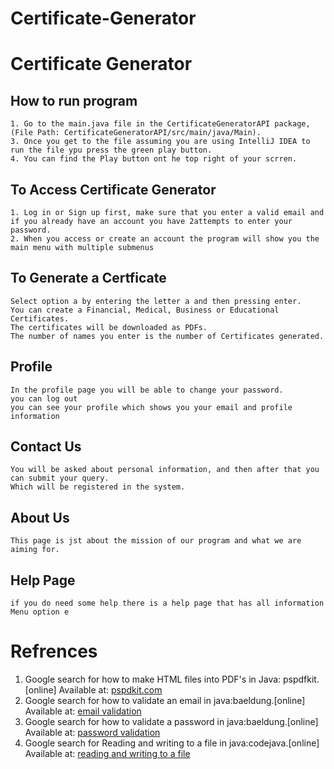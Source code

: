 # Certificate-Generator
# Certificate Generator
## How to run program
```
1. Go to the main.java file in the CertificateGeneratorAPI package,(File Path: CertificateGeneratorAPI/src/main/java/Main).
3. Once you get to the file assuming you are using IntelliJ IDEA to run the file ypu press the green play button.
4. You can find the Play button ont he top right of your scrren. 

```

## To Access Certificate Generator
````
1. Log in or Sign up first, make sure that you enter a valid email and if you already have an account you have 2attempts to enter your password.
2. When you access or create an account the program will show you the main menu with multiple submenus
````


## To Generate a Certficate
````
Select option a by entering the letter a and then pressing enter. 
You can create a Financial, Medical, Business or Educational Certificates.
The certificates will be downloaded as PDFs.
The number of names you enter is the number of Certificates generated.
````

## Profile
````
In the profile page you will be able to change your password. 
you can log out 
you can see your profile which shows you your email and profile information
````

## Contact Us
````
You will be asked about personal information, and then after that you can submit your query.
Which will be registered in the system. 
````
## About Us
````
This page is jst about the mission of our program and what we are aiming for. 
````


## Help Page 
````
if you do need some help there is a help page that has all information
Menu option e
````

# Refrences

1. Google search for how to make HTML files into PDF's in Java: pspdfkit.[online] Available at:
   [pspdkit.com](https://pspdfkit.com/blog/2021/how-to-generate-pdf-certificates-from-html-in-java/)
2. Google search for how to validate an email in java:baeldung.[online] Available at:
   [email validation](https://www.baeldung.com/java-email-validation-regex)
3. Google search for how to validate a password in java:baeldung.[online] Available at:
   [password validation](https://www.baeldung.com/java-regex-password-validation)
4. Google search for Reading and writing to a file in java:codejava.[online] Available at:
    [reading and writing to a file](https://www.codejava.net/java-se/file-io/how-to-read-and-write-text-file-in-java)
